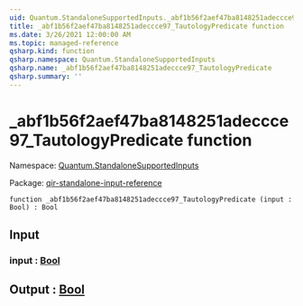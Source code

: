 ```yaml
---
uid: Quantum.StandaloneSupportedInputs._abf1b56f2aef47ba8148251adeccce97_TautologyPredicate
title: _abf1b56f2aef47ba8148251adeccce97_TautologyPredicate function
ms.date: 3/26/2021 12:00:00 AM
ms.topic: managed-reference
qsharp.kind: function
qsharp.namespace: Quantum.StandaloneSupportedInputs
qsharp.name: _abf1b56f2aef47ba8148251adeccce97_TautologyPredicate
qsharp.summary: ''
---
```


# _abf1b56f2aef47ba8148251adeccce97_TautologyPredicate function

Namespace: [Quantum.StandaloneSupportedInputs](xref:Quantum.StandaloneSupportedInputs)

Package: [qir-standalone-input-reference](https://nuget.org/packages/qir-standalone-input-reference)




```qsharp
function _abf1b56f2aef47ba8148251adeccce97_TautologyPredicate (input : Bool) : Bool
```


## Input

### input : [Bool](xref:microsoft.quantum.lang-ref.bool)





## Output : [Bool](xref:microsoft.quantum.lang-ref.bool)

